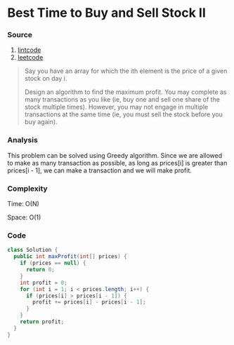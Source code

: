 # Best Time to Buy and Sell Stock II
### Source
1. [lintcode](http://www.lintcode.com/en/problem/best-time-to-buy-and-sell-stock-ii/)
2. [leetcode](https://leetcode.com/problems/best-time-to-buy-and-sell-stock-ii/)

> Say you have an array for which the ith element is the price of a given stock on day i.
>
> Design an algorithm to find the maximum profit. You may complete as many transactions as you like (ie, buy one and sell one share of the stock multiple times). However, you may not engage in multiple transactions at the same time (ie, you must sell the stock before you buy again).

### Analysis
This problem can be solved using Greedy algorithm. Since we are allowed to make as many transaction as possible, as long as prices[i] is greater than prices[i - 1], we can make a transaction and we will make profit. 

### Complexity
Time: O(N)

Space: O(1)

### Code
```java
class Solution {
  public int maxProfit(int[] prices) {
    if (prices == null) {
      return 0;
    }
    int profit = 0;
    for (int i = 1; i < prices.length; i++) {
      if (prices[i] > prices[i - 1]) {
        profit += prices[i] - prices[i - 1];
      }
    }
    return profit;
  }
}
```

